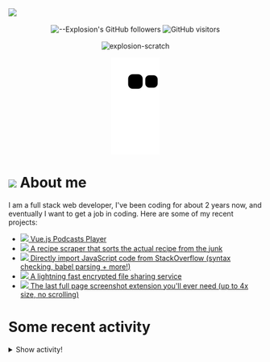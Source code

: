 <picture>
  <source media="(prefers-color-scheme: dark)" srcset="https://user-images.githubusercontent.com/61319150/169753065-1659a66c-faf9-4e8f-b065-b42205df4952.png">
  <img src="https://user-images.githubusercontent.com/61319150/169753029-4ebc7808-4c64-4203-a880-02b38084cca4.png">
</picture>

<div align=center>
  
![--Explosion's GitHub followers](https://img.shields.io/github/followers/Explosion-Scratch?color=00bbbb&style=for-the-badge&logo=github&logoColor=fff) 
![GitHub visitors](https://visitor-badge-reloaded.herokuapp.com/badge?page_id=explosion-scratch.visitor.badge.reloaded&color=00bbbb&style=for-the-badge&logo=github)

</div>

<p align=center><img align="center" src="https://github-readme-streak-stats.herokuapp.com/?user=explosion-scratch&" alt="explosion-scratch" /></p>
<p align=center><img align="center" src="https://raw.githubusercontent.com/Explosion-Scratch/Explosion-scratch/a407529eda6cf7c81265dae00a6eab19d1597632/github-contribution-grid-snake.svg" /></p>

<h1><img src="https://api.iconify.design/noto-v1:beaming-face-with-smiling-eyes.svg" width="25ch"> About me</h1>
  <p>I am a full stack web developer, I've been coding for about 2 years now, and eventually I want to get a job in coding. Here are some of my recent projects:</p>

  <ul>
     <li><a href="https://github.com/explosion-scratch/podcasts_player"><img src="https://api.iconify.design/noto-v1:musical-notes.svg"> Vue.js Podcasts Player</a></li>
     <li><a href="https://github.com/explosion-scratch/recipes/"><img src="https://api.iconify.design/noto-v1:face-savoring-food.svg"> A recipe scraper that sorts the actual recipe from the junk</a></li>
     <li><a href="https://github.com/explosion-scratch/stackoverflow_import/"><img src="https://api.iconify.design/noto-v1:man-technologist-medium-light-skin-tone.svg"> Directly import JavaScript code from StackOverflow (syntax checking, babel parsing + more!)</a></li>
     <li><a href="https://github.com/explosion-scratch/ondrop/"><img src="https://api.iconify.design/noto-v1:cloud-with-lightning.svg"> A lightning fast encrypted file sharing service</a></li>
     <li><a href="https://github.com/explosion-scratch/screenshot_extension/"><img src="https://api.iconify.design/noto-v1:computer-mouse.svg"> The last full page screenshot extension you'll ever need (up to 4x size, no scrolling)</a></li>
  </ul>
  
  # Some recent activity


<details><summary>Show activity!</summary>
<ul>
<li><p>11 hours, 6 minutes ago – Commented in <a href="https://github.com/nickbreaton/vitest-svelte-kit/issues/11#issuecomment-1148789095">nickbreaton/vitest-svelte-kit</a><blockquote>And does not happen when simply using defineConfig in vite config js or deleting vite config js </blockquote></p></li>
<li><p>11 hours, 6 minutes ago – Commented in <a href="https://github.com/nickbreaton/vitest-svelte-kit/issues/11#issuecomment-1148788645">nickbreaton/vitest-svelte-kit</a><blockquote>This error changes but does not go away when deleting all content in __error svelte</blockquote></p></li>
<li><p>11 hours, 6 minutes ago – Commented in <a href="https://github.com/nickbreaton/vitest-svelte-kit/issues/11#issuecomment-1148788228">nickbreaton/vitest-svelte-kit</a><blockquote>Sometimes the error is this too vite plugin svelte workspace stackoverflow_import src routes __error svelte 17 1 The keyword let is reserv </blockquote></p></li>
<li><p>1 day, 5 hours, 40 minutes ago – Commented in <a href="https://github.com/tandpfun/skill-icons/issues/92#issuecomment-1147884322">tandpfun/skill-icons</a><blockquote>Lmao What are your skills Uhm Gmail </blockquote></p></li>
<li><p>1 day, 5 hours, 41 minutes ago – Commented in <a href="https://github.com/tandpfun/skill-icons/issues/101#issuecomment-1147883378">tandpfun/skill-icons</a><blockquote>Not sure what s wrong with the video keeps glitching</blockquote></p></li>
<li><p>2 days, 10 hours, 52 minutes ago – Commented in <a href="https://github.com/oslabs-beta/Svelvet/issues/65#issuecomment-1146831662">oslabs-beta/Svelvet</a><blockquote> hi love this suggestion we ll be fixing up default node and edge settings in the near future with this in mind stay tuned and i ll let you know </blockquote></p></li>
<li><p>2 days, 10 hours, 53 minutes ago – Commented in <a href="https://github.com/ansh/jiffyreader.com/pull/113#issuecomment-1146831564">ansh/jiffyreader.com</a><blockquote> X140Yu Explosion Scratch I think the shortcut is favourable over the bookmarklet Lets close this No thanks I m happy to use your version of </blockquote></p></li>
<li><p>3 days, 5 hours, 49 minutes ago – Commented in <a href="https://github.com/ansh/jiffyreader.com/issues/96#issuecomment-1146678984">ansh/jiffyreader.com</a><blockquote> I have provided a hackish solution in that discussion which uses a simple htmlescaper to prevent basic XSS See more here https github com ahrm </blockquote></p></li>
<li><p>3 days, 12 hours, 35 minutes ago – Commented in <a href="https://github.com/ansh/jiffyreader.com/pull/111#issuecomment-1146611249">ansh/jiffyreader.com</a><blockquote> Cool gif https media3 giphy com media cFkiFMDg3iFoI giphy gif cid 93787727432c75gnbaymq1ha37eikm8p3dya3p4xpb7380uk rid giphy gif ct g </blockquote></p></li>
<li><p>3 days, 23 hours, 28 minutes ago – Commented in <a href="https://github.com/ansh/jiffyreader.com/pull/111#issuecomment-1146503806">ansh/jiffyreader.com</a><blockquote> You know you can just drag drop the MP4 files onto an issue comment right the videos must be under 10mb to be added </blockquote></p></li>
<li><p>3 days, 23 hours, 31 minutes ago – Commented in <a href="https://github.com/ansh/jiffyreader.com/pull/111#issuecomment-1146503236">ansh/jiffyreader.com</a><blockquote> toggle buggy behaviour video https youtu be DdvnQmN40vE That sounds like a mix of an autogenerated title and a tongue twister </blockquote></p></li>
<li><p>4 days, 33 minutes ago – Commented in <a href="https://github.com/ansh/jiffyreader.com/pull/111#issuecomment-1146489908">ansh/jiffyreader.com</a><blockquote> You know you can just drag drop the MP4 files onto an issue comment right </blockquote></p></li>
<li><p>4 days, 11 hours ago – Commented in <a href="https://github.com/alyssaxuu/slashy/issues/7#issuecomment-1146053303">alyssaxuu/slashy</a><blockquote>Even just adding a monospace font tab trap would go a long way towards a developer experience </blockquote></p></li>
<li><p>4 days, 11 hours, 1 minute ago – Commented in <a href="https://github.com/alyssaxuu/slashy/issues/8#issuecomment-1146052803">alyssaxuu/slashy</a><blockquote>I can see how this might be tricky to implement</blockquote></p></li>
<li><p>4 days, 11 hours, 1 minute ago – Commented in <a href="https://github.com/alyssaxuu/slashy/issues/8#issuecomment-1146052588">alyssaxuu/slashy</a><blockquote> It might work for some commands but others are contextual require focus on the page somewhere to insert the content for example Maybe it could </blockquote></p></li>
<li><p>4 days, 11 hours, 1 minute ago – Commented in <a href="https://github.com/alyssaxuu/slashy/issues/7#issuecomment-1146052119">alyssaxuu/slashy</a><blockquote>Using a framework for this project instead of just JQUery might also help development a lot I really like svelte because it compiles to pure HTML J </blockquote></p></li>
</ul>
</details>
